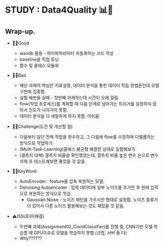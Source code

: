 # STUDY : Data4Quality 📊🧬

Wrap-up.   
---
- 👍🏻Good
    - wandb 활용 - 하이퍼파라미터 자동화하는 코드 작성
    - baseline을 직접 튜닝
    - 함수 및 클래스 모듈화
    
- 🙏🏻Bad
    - 해당 과제의 핵심은 지표설정, 데이터 분석을 통한 데이터 학습 방법론인데 모델 구현에 집중함. 
    - 실험 배분을 실패 - 첫번째 과제하는데 시간이 오래 걸림.
    - flow(작업 프로세스)를 계획할 때 다음 단계로 넘어가는 트리거를 설정하지 않아서 진도가 나아가지 못함.
    - 데이터 분석을 더 세밀하게 하지 못함. 아쉬움

- 👏🏻Challenge(도전 및 개선할 점)
    - 다음부터 일단 전체 작업을 완수하고, 그 다음에 flow를 수정하며 디벨롭하는 방식으로 작업하기.
    - (Multi-Task-Learning)클래스 불균형 해결한 상태로 실험해보기
    - (결측치 대체) 결측치 비율을 확인했었는데, 결측치 비율 높은 변수 순으로 변수삭제 후 테스트해보면 좋았을 것 같음. 

- ✍🏻KeyWord
    - AutoEncoder : feature를 압축 복원하는 모델.
    - Denoising Autoencoder : 입력 데이터에 일부 노이즈를 추가한 후 원래 입력으로 복원하는 방식으로 학습.
       - Gaussian Noise - 노이즈 패턴을 가우시안 형태로 설정함. 노이즈 종류가 더 있어서 다른 노이즈 활용해보는 것도 재밌을 것 같음.

- ⚠️ISSUE(미해결)
    - 두번째 과제(Assignment02_CovidClassifier)를 진행 중, CNN기반 모델 학습할 때 GPU이슈로 모델을 학습하지 못함.(코랩, 서버 둘 다)
    - Why??????
